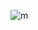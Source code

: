 

![m](https://user-images.githubusercontent.com/115286845/202028308-a77539a5-f8bf-40e1-ba6c-44ef297f1e0b.png)

